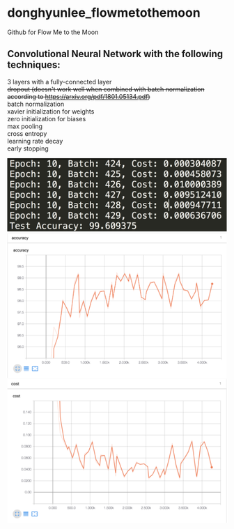 # donghyunlee_flowmetothemoon
Github for Flow Me to the Moon

## Convolutional Neural Network with the following techniques:  
  3 layers with a fully-connected layer  
  ~~dropout (doesn't work well when combined with batch normalization according to https://arxiv.org/pdf/1801.05134.pdf)~~  
  batch normalization  
  xavier initialization for weights  
  zero initialization for biases  
  max pooling  
  cross entropy  
  learning rate decay  
  early stopping

![alt text](https://github.com/lukeleeai/donghyunlee_flowmetothemoon/blob/master/cnn/result_images/accuracy.png)
![alt text](https://github.com/lukeleeai/donghyunlee_flowmetothemoon/blob/master/cnn/result_images/acc_graph.png)
![alt text](https://github.com/lukeleeai/donghyunlee_flowmetothemoon/blob/master/cnn/result_images/cost_graph.png)

